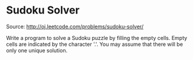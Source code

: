 Sudoku Solver
===========
Source: http://oj.leetcode.com/problems/sudoku-solver/

Write a program to solve a Sudoku puzzle by filling the empty cells.
Empty cells are indicated by the character '.'.
You may assume that there will be only one unique solution.